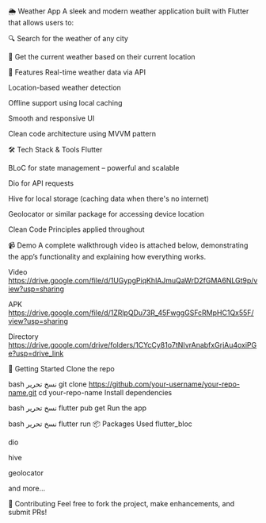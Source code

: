 🌦️ Weather App
A sleek and modern weather application built with Flutter that allows users to:

🔍 Search for the weather of any city

📍 Get the current weather based on their current location

🧠 Features
Real-time weather data via API

Location-based weather detection

Offline support using local caching

Smooth and responsive UI

Clean code architecture using MVVM pattern

🛠️ Tech Stack & Tools
Flutter

BLoC for state management – powerful and scalable

Dio for API requests

Hive for local storage (caching data when there's no internet)

Geolocator or similar package for accessing device location

Clean Code Principles applied throughout

📹 Demo A complete walkthrough video is attached below, demonstrating the app’s functionality and explaining how everything works.

Video https://drive.google.com/file/d/1UGypgPiqKhlAJmuQaWrD2fGMA6NLGt9p/view?usp=sharing

APK https://drive.google.com/file/d/1ZRlpQDu73R_45FwggGSFcRMpHC1Qx55F/view?usp=sharing

Directory https://drive.google.com/drive/folders/1CYcCy81o7tNIvrAnabfxGrjAu4oxiPGe?usp=drive_link

🚀 Getting Started
Clone the repo

bash
نسخ
تحرير
git clone https://github.com/your-username/your-repo-name.git
cd your-repo-name
Install dependencies

bash
نسخ
تحرير
flutter pub get
Run the app

bash
نسخ
تحرير
flutter run
📦 Packages Used
flutter_bloc

dio

hive

geolocator

and more...

🤝 Contributing
Feel free to fork the project, make enhancements, and submit PRs!
